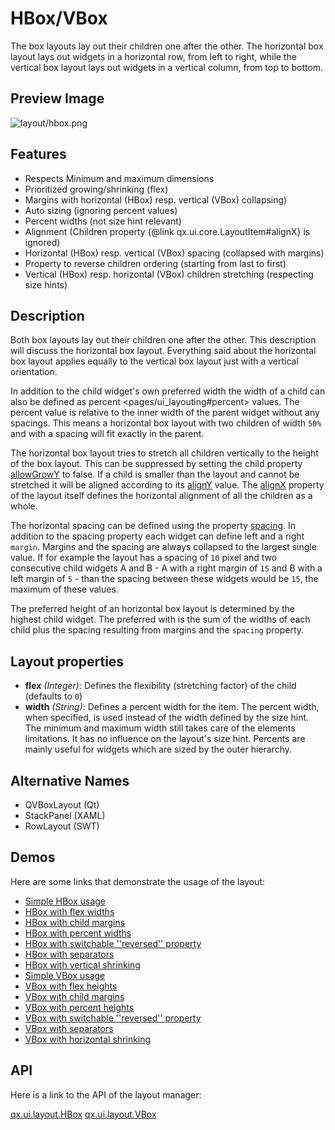 HBox/VBox
=========

The box layouts lay out their children one after the other. The horizontal box layout lays out widgets in a horizontal row, from left to right, while the vertical box layout lays out widgets in a vertical column, from top to bottom.

Preview Image
-------------

![layout/hbox.png](/pages/layout/hbox.png)

Features
--------

-   Respects Minimum and maximum dimensions
-   Prioritized growing/shrinking (flex)
-   Margins with horizontal (HBox) resp. vertical (VBox) collapsing)
-   Auto sizing (ignoring percent values)
-   Percent widths (not size hint relevant)
-   Alignment (Children property {@link qx.ui.core.LayoutItem\#alignX} is ignored)
-   Horizontal (HBox) resp. vertical (VBox) spacing (collapsed with margins)
-   Property to reverse children ordering (starting from last to first)
-   Vertical (HBox) resp. horizontal (VBox) children stretching (respecting size hints)

Description
-----------

Both box layouts lay out their children one after the other. This description will discuss the horizontal box layout. Everything said about the horizontal box layout applies equally to the vertical box layout just with a vertical orientation.

In addition to the child widget's own preferred width the width of a child can also be defined as percent \<pages/ui\_layouting\#percent\> values. The percent value is relative to the inner width of the parent widget without any spacings. This means a horizontal box layout with two children of width `50%` and with a spacing will fit exactly in the parent.

The horizontal box layout tries to stretch all children vertically to the height of the box layout. This can be suppressed by setting the child property [allowGrowY](http://demo.qooxdoo.org/%{version}/apiviewer/#qx.ui.core.LayoutItem~setAllowGrowY) to false. If a child is smaller than the layout and cannot be stretched it will be aligned according to its [alignY](http://demo.qooxdoo.org/%{version}/apiviewer/#qx.ui.core.LayoutItem~setAlignY) value. The [alignX](http://demo.qooxdoo.org/%{version}/apiviewer/#qx.ui.layout.HBox~setAlignX) property of the layout itself defines the horizontal alignment of all the children as a whole.

The horizontal spacing can be defined using the property [spacing](http://demo.qooxdoo.org/%{version}/apiviewer/#qx.ui.layout.HBox~setSpacing). In addition to the spacing property each widget can define left and a right `margin`. Margins and the spacing are always collapsed to the largest single value. If for example the layout has a spacing of `10` pixel and two consecutive child widgets A and B - A with a right margin of `15` and B with a left margin of `5` - than the spacing between these widgets would be `15`, the maximum of these values.

The preferred height of an horizontal box layout is determined by the highest child widget. The preferred with is the sum of the widths of each child plus the spacing resulting from margins and the `spacing` property.

Layout properties
-----------------

-   **flex** *(Integer)*: Defines the flexibility (stretching factor) of the child (defaults to `0`)
-   **width** *(String)*: Defines a percent width for the item. The percent width, when specified, is used instead of the width defined by the size hint. The minimum and maximum width still takes care of the elements limitations. It has no influence on the layout's size hint. Percents are mainly useful for widgets which are sized by the outer hierarchy.

Alternative Names
-----------------

-   QVBoxLayout (Qt)
-   StackPanel (XAML)
-   RowLayout (SWT)

Demos
-----

Here are some links that demonstrate the usage of the layout:

-   [Simple HBox usage](http://demo.qooxdoo.org/%{version}/demobrowser/#layout~HBox.html)
-   [HBox with flex widths](http://demo.qooxdoo.org/%{version}/demobrowser/#layout~HBox_Flex.html)
-   [HBox with child margins](http://demo.qooxdoo.org/%{version}/demobrowser/#layout~HBox_Margin.html)
-   [HBox with percent widths](http://demo.qooxdoo.org/%{version}/demobrowser/#layout~HBox_Percent.html)
-   [HBox with switchable ''reversed'' property](http://demo.qooxdoo.org/%{version}/demobrowser/#layout~HBox_Reversed.html)
-   [HBox with separators](http://demo.qooxdoo.org/%{version}/demobrowser/#layout~HBox_Separator.html)
-   [HBox with vertical shrinking](http://demo.qooxdoo.org/%{version}/demobrowser/#layout~HBox_ShrinkY.html)
-   [Simple VBox usage](http://demo.qooxdoo.org/%{version}/demobrowser/#layout~VBox.html)
-   [VBox with flex heights](http://demo.qooxdoo.org/%{version}/demobrowser/#layout~VBox_Flex.html)
-   [VBox with child margins](http://demo.qooxdoo.org/%{version}/demobrowser/#layout~VBox_Margin.html)
-   [VBox with percent heights](http://demo.qooxdoo.org/%{version}/demobrowser/#layout~VBox_Percent.html)
-   [VBox with switchable ''reversed'' property](http://demo.qooxdoo.org/%{version}/demobrowser/#layout~VBox_Reversed.html)
-   [VBox with separators](http://demo.qooxdoo.org/%{version}/demobrowser/#layout~VBox_Separator.html)
-   [VBox with horizontal shrinking](http://demo.qooxdoo.org/%{version}/demobrowser/#layout~VBox_ShrinkX.html)

API
---

Here is a link to the API of the layout manager:

[qx.ui.layout.HBox](http://demo.qooxdoo.org/%{version}/apiviewer/index.html#qx.ui.layout.HBox)
[qx.ui.layout.VBox](http://demo.qooxdoo.org/%{version}/apiviewer/index.html#qx.ui.layout.VBox)

